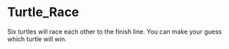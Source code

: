 # Turtle_Race
Six turtles will race each other to the finish line.
You can make your guess which turtle will win.
